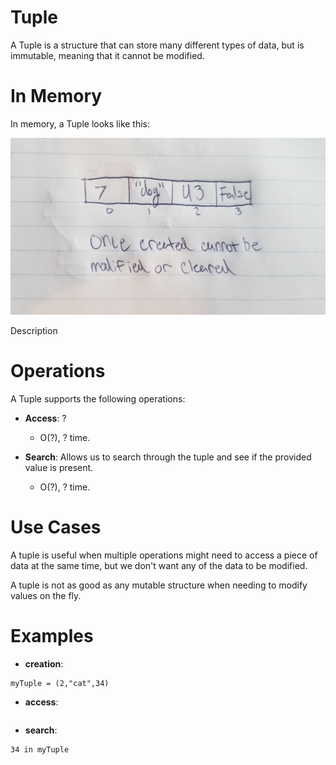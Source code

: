 # Tuple

A Tuple is a structure that can store many different types of data, but is immutable, meaning that it cannot be modified.

# In Memory

In memory, a Tuple looks like this:

![Image of Tuple in Memory](images/tuple_memory.jpg)

Description

# Operations

A Tuple supports the following operations:

* **Access**: ?
  * O(?), ? time.

* **Search**: Allows us to search through the tuple and see if the provided value is present.
  * O(?), ? time.

# Use Cases

A tuple is useful when multiple operations might need to access a piece of data at the same time, but we don't want any of the data to be modified.

A tuple is not as good as any mutable structure when needing to modify values on the fly.

# Examples

* **creation**:

~~~
myTuple = (2,"cat",34)
~~~

* **access**:

~~~

~~~

* **search**:

~~~
34 in myTuple
~~~
